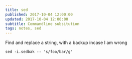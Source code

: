 ```yaml
---
title: sed
published: 2017-10-04 12:00:00
updated: 2017-10-04 12:00:00
subtitle: Commandline subsitution
tags: notes, sed
---
```


Find and replace a string, with a backup incase I am wrong

~~~{.bash}
sed -i.sedbak -- 's/foo/bar/g'
~~~